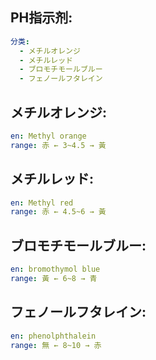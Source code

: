 ## PH指示剂:

```yaml
分类:
  - メチルオレンジ
  - メチルレッド
  - ブロモチモールブルー
  - フェノールフタレイン

```

## メチルオレンジ:

```yaml
en: Methyl orange
range: 赤 ← 3~4.5 → 黃

```

## メチルレッド:

```yaml
en: Methyl red
range: 赤 ← 4.5~6 → 黃

```

## ブロモチモールブルー:

```yaml
en: bromothymol blue
range: 黃 ← 6~8 → 青

```

## フェノールフタレイン:

```yaml
en: phenolphthalein
range: 無 ← 8~10 → 赤
```